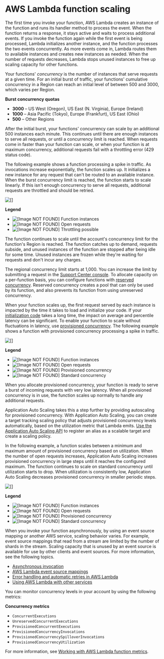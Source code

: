 # AWS Lambda function scaling<a name="invocation-scaling"></a>

The first time you invoke your function, AWS Lambda creates an instance of the function and runs its handler method to process the event\. When the function returns a response, it stays active and waits to process additional events\. If you invoke the function again while the first event is being processed, Lambda initializes another instance, and the function processes the two events concurrently\. As more events come in, Lambda routes them to available instances and creates new instances as needed\. When the number of requests decreases, Lambda stops unused instances to free up scaling capacity for other functions\.

 Your functions' *concurrency* is the number of instances that serve requests at a given time\. For an initial burst of traffic, your functions' cumulative concurrency in a Region can reach an initial level of between 500 and 3000, which varies per Region\.

**Burst concurrency quotas**
+ **3000** – US West \(Oregon\), US East \(N\. Virginia\), Europe \(Ireland\)
+ **1000** – Asia Pacific \(Tokyo\), Europe \(Frankfurt\), US East \(Ohio\)
+ **500** – Other Regions

After the initial burst, your functions' concurrency can scale by an additional 500 instances each minute\. This continues until there are enough instances to serve all requests, or until a concurrency limit is reached\. When requests come in faster than your function can scale, or when your function is at maximum concurrency, additional requests fail with a throttling error \(429 status code\)\.

The following example shows a function processing a spike in traffic\. As invocations increase exponentially, the function scales up\. It initializes a new instance for any request that can't be routed to an available instance\. When the burst concurrency limit is reached, the function starts to scale linearly\. If this isn't enough concurrency to serve all requests, additional requests are throttled and should be retried\.

![\[\]](http://docs.aws.amazon.com/lambda/latest/dg/images/features-scaling.png)

**Legend**
+ ![\[Image NOT FOUND\]](http://docs.aws.amazon.com/lambda/latest/dg/images/features-scaling-provisioned.instances.png) Function instances
+ ![\[Image NOT FOUND\]](http://docs.aws.amazon.com/lambda/latest/dg/images/features-scaling-provisioned.open.png) Open requests
+ ![\[Image NOT FOUND\]](http://docs.aws.amazon.com/lambda/latest/dg/images/features-scaling.throttling.png) Throttling possible

The function continues to scale until the account's concurrency limit for the function's Region is reached\. The function catches up to demand, requests subside, and unused instances of the function are stopped after being idle for some time\. Unused instances are frozen while they're waiting for requests and don't incur any charges\.

The regional concurrency limit starts at 1,000\. You can increase the limit by submitting a request in the [Support Center console](https://console.aws.amazon.com/support/v1#/case/create?issueType=service-limit-increase)\. To allocate capacity on a per\-function basis, you can configure functions with [reserved concurrency](configuration-concurrency.md)\. Reserved concurrency creates a pool that can only be used by its function, and also prevents its function from using unreserved concurrency\.

When your function scales up, the first request served by each instance is impacted by the time it takes to load and initialize your code\. If your [initialization code](gettingstarted-features.md#gettingstarted-features-programmingmodel) takes a long time, the impact on average and percentile latency can be significant\. To enable your function to scale without fluctuations in latency, use [provisioned concurrency](configuration-concurrency.md)\. The following example shows a function with provisioned concurrency processing a spike in traffic\.

![\[\]](http://docs.aws.amazon.com/lambda/latest/dg/images/features-scaling-provisioned.png)

**Legend**
+ ![\[Image NOT FOUND\]](http://docs.aws.amazon.com/lambda/latest/dg/images/features-scaling-provisioned.instances.png) Function instances
+ ![\[Image NOT FOUND\]](http://docs.aws.amazon.com/lambda/latest/dg/images/features-scaling-provisioned.open.png) Open requests
+ ![\[Image NOT FOUND\]](http://docs.aws.amazon.com/lambda/latest/dg/images/features-scaling-provisioned.provisioned.png) Provisioned concurrency
+ ![\[Image NOT FOUND\]](http://docs.aws.amazon.com/lambda/latest/dg/images/features-scaling-provisioned.standard.png) Standard concurrency

When you allocate provisioned concurrency, your function is ready to serve a burst of incoming requests with very low latency\. When all provisioned concurrency is in use, the function scales up normally to handle any additional requests\.

Application Auto Scaling takes this a step further by providing autoscaling for provisioned concurrency\. With Application Auto Scaling, you can create a target tracking scaling policy that adjusts provisioned concurrency levels automatically, based on the utilization metric that Lambda emits\. [Use the Application Auto Scaling API](configuration-concurrency.md#configuration-concurrency-api) to register an alias as a scalable target and create a scaling policy\.

In the following example, a function scales between a minimum and maximum amount of provisioned concurrency based on utilization\. When the number of open requests increases, Application Auto Scaling increases provisioned concurrency in large steps until it reaches the configured maximum\. The function continues to scale on standard concurrency until utilization starts to drop\. When utilization is consistently low, Application Auto Scaling decreases provisioned concurrency in smaller periodic steps\.

![\[\]](http://docs.aws.amazon.com/lambda/latest/dg/images/features-scaling-provisioned-auto.png)

**Legend**
+ ![\[Image NOT FOUND\]](http://docs.aws.amazon.com/lambda/latest/dg/images/features-scaling-provisioned.instances.png) Function instances
+ ![\[Image NOT FOUND\]](http://docs.aws.amazon.com/lambda/latest/dg/images/features-scaling-provisioned.open.png) Open requests
+ ![\[Image NOT FOUND\]](http://docs.aws.amazon.com/lambda/latest/dg/images/features-scaling-provisioned.provisioned.png) Provisioned concurrency
+ ![\[Image NOT FOUND\]](http://docs.aws.amazon.com/lambda/latest/dg/images/features-scaling-provisioned.standard.png) Standard concurrency

When you invoke your function asynchronously, by using an event source mapping or another AWS service, scaling behavior varies\. For example, event source mappings that read from a stream are limited by the number of shards in the stream\. Scaling capacity that is unused by an event source is available for use by other clients and event sources\. For more information, see the following topics\.
+ [Asynchronous invocation](invocation-async.md)
+ [AWS Lambda event source mappings](invocation-eventsourcemapping.md)
+ [Error handling and automatic retries in AWS Lambda](invocation-retries.md)
+ [Using AWS Lambda with other services](lambda-services.md)

You can monitor concurrency levels in your account by using the following metrics:

**Concurrency metrics**
+ `ConcurrentExecutions`
+ `UnreservedConcurrentExecutions`
+ `ProvisionedConcurrentExecutions`
+ `ProvisionedConcurrencyInvocations`
+ `ProvisionedConcurrencySpilloverInvocations`
+ `ProvisionedConcurrencyUtilization`

For more information, see [Working with AWS Lambda function metrics](monitoring-metrics.md)\.